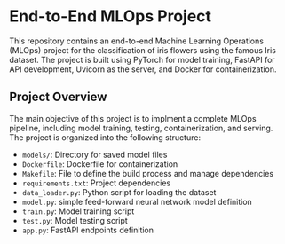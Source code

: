 # End-to-End MLOps Project

This repository contains an end-to-end Machine Learning Operations (MLOps) project for the classification of iris flowers using the famous Iris dataset. The project is built using PyTorch for model training, FastAPI for API development, Uvicorn as the server, and Docker for containerization.

## Project Overview

The main objective of this project is to implment a complete MLOps pipeline, including model training, testing, containerization, and serving. The project is organized into the following structure:

- `models/`: Directory for saved model files
- `Dockerfile`: Dockerfile for containerization
- `Makefile`: File to define the build process and manage dependencies
- `requirements.txt`: Project dependencies
- `data_loader.py`: Python script for loading the dataset
- `model.py`: simple feed-forward neural network model definition 
- `train.py`: Model training script
- `test.py`: Model testing script
- `app.py`: FastAPI endpoints definition


